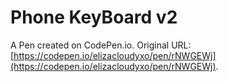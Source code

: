 # Phone KeyBoard v2

A Pen created on CodePen.io. Original URL: [https://codepen.io/elizacloudyxo/pen/rNWGEWj](https://codepen.io/elizacloudyxo/pen/rNWGEWj).


